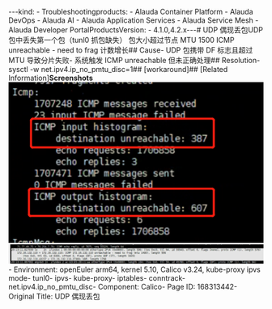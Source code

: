 ---kind:   - Troubleshootingproducts:    - Alauda Container Platform   - Alauda DevOps   - Alauda AI   - Alauda Application Services   - Alauda Service Mesh   - Alauda Developer PortalProductsVersion:   - 4.1.0,4.2.x---<!-- A type of document that involves encountering a fault, diag...it, performing root cause analysis, and providing solutions. --># UDP 偶现丢包UDP 包中丢失第一个包（tunl0 抓包缺失） 包大小超过节点 MTU 1500 ICMP unreachable - need to frag 计数增长## Cause- UDP 包携带 DF 标志且超过 MTU 导致分片失败- 系统触发 ICMP unreachable 但未正确处理## Resolution- sysctl -w net.ipv4.ip_no_pmtu_disc=1## [workaround]## [Related Information]**Screenshots**![](assets/udp-ou-xian-diu-bao/image-2023-11-6_10-47-8.png)![](assets/udp-ou-xian-diu-bao/image-2023-11-6_10-47-59.png)- Environment: openEuler arm64, kernel 5.10, Calico v3.24, kube-proxy ipvs mode- tunl0- ipvs- kube-proxy- iptables- conntrack- net.ipv4.ip_no_pmtu_disc- Component: Calico- Page ID: 168313442- Original Title: UDP 偶现丢包